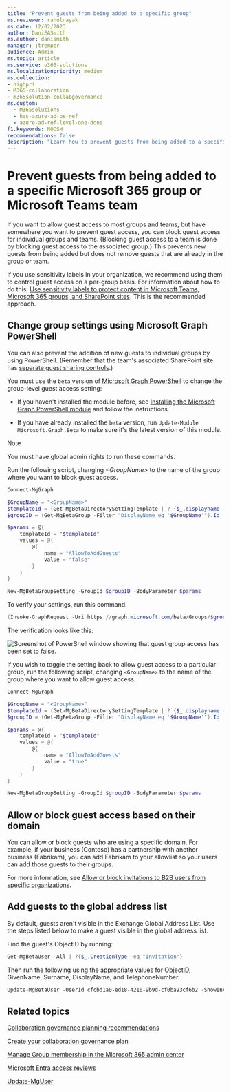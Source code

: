 ```yaml
---
title: "Prevent guests from being added to a specific group"
ms.reviewer: rahulnayak
ms.date: 12/02/2023
author: DaniEASmith
ms.author: danismith
manager: jtremper
audience: Admin
ms.topic: article
ms.service: o365-solutions
ms.localizationpriority: medium
ms.collection: 
- highpri
- M365-collaboration
- m365solution-collabgovernance
ms.custom:
  - M365solutions
  - has-azure-ad-ps-ref
  - azure-ad-ref-level-one-done
f1.keywords: NOCSH
recommendations: false
description: "Learn how to prevent guests from being added to a specific group"
---
```


# Prevent guests from being added to a specific Microsoft 365 group or Microsoft Teams team

If you want to allow guest access to most groups and teams, but have somewhere you want to prevent guest access, you can block guest access for individual groups and teams. (Blocking guest access to a team is done by blocking guest access to the associated group.) This prevents new guests from being added but does not remove guests that are already in the group or team.

If you use sensitivity labels in your organization, we recommend using them to control guest access on a per-group basis. For information about how to do this, [Use sensitivity labels to protect content in Microsoft Teams, Microsoft 365 groups, and SharePoint sites](../compliance/sensitivity-labels-teams-groups-sites.md). This is the recommended approach.

## Change group settings using Microsoft Graph PowerShell

You can also prevent the addition of new guests to individual groups by using PowerShell. (Remember that the team's associated SharePoint site has [separate guest sharing controls](/sharepoint/change-external-sharing-site).)

You must use the `beta` version of [Microsoft Graph PowerShell](/powershell/microsoftgraph/overview) to change the group-level guest access setting:

- If you haven't installed the module before, see [Installing the Microsoft Graph PowerShell module](/powershell/microsoftgraph/installation) and follow the instructions.

- If you have already installed the `beta` version, run `Update-Module Microsoft.Graph.Beta` to make sure it's the latest version of this module.

> [!NOTE]
> You must have global admin rights to run these commands. 

Run the following script, changing *\<GroupName\>* to the name of the group where you want to block guest access.

```PowerShell
Connect-MgGraph

$GroupName = "<GroupName>"
$templateId = (Get-MgBetaDirectorySettingTemplate | ? {$_.displayname -eq "group.unified.guest"}).Id
$groupID = (Get-MgBetaGroup -Filter "DisplayName eq '$GroupName'").Id

$params = @{
	templateId = "$templateId"
	values = @(
		@{
			name = "AllowToAddGuests"
			value = "false"
		}
	)
}

New-MgBetaGroupSetting -GroupId $groupID -BodyParameter $params

```

To verify your settings, run this command:

```PowerShell
(Invoke-GraphRequest -Uri https://graph.microsoft.com/beta/Groups/$groupId/settings -Method GET) | ConvertTo-Json | ConvertFrom-Json | fl Value
```

The verification looks like this:

![Screenshot of PowerShell window showing that guest group access has been set to false.](../media/09ebfb4f-859f-44c3-a29e-63a59fd6ef87.png)

If you wish to toggle the setting back to allow guest access to a particular group, run the following script, changing ```<GroupName>``` to the name of the group where you want to allow guest access.

```PowerShell
Connect-MgGraph

$GroupName = "<GroupName>"
$templateId = (Get-MgBetaDirectorySettingTemplate | ? {$_.displayname -eq "group.unified.guest"}).Id
$groupID = (Get-MgBetaGroup -Filter "DisplayName eq '$GroupName'").Id

$params = @{
	templateId = "$templateId"
	values = @(
		@{
			name = "AllowToAddGuests"
			value = "true"
		}
	)
}

New-MgBetaGroupSetting -GroupId $groupID -BodyParameter $params
```

## Allow or block guest access based on their domain

You can allow or block guests who are using a specific domain. For example, if your business (Contoso) has a partnership with another business (Fabrikam), you can add Fabrikam to your allowlist so your users can add those guests to their groups.

For more information, see [Allow or block invitations to B2B users from specific organizations](/azure/active-directory/b2b/allow-deny-list).

## Add guests to the global address list

By default, guests aren't visible in the Exchange Global Address List. Use the steps listed below to make a guest visible in the global address list.

Find the guest's ObjectID by running:

```PowerShell
Get-MgBetaUser -All | ?{$_.CreationType -eq "Invitation"}
```

Then run the following using the appropriate values for ObjectID, GivenName, Surname, DisplayName, and TelephoneNumber.

```PowerShell
Update-MgBetaUser -UserId cfcbd1a0-ed18-4210-9b9d-cf0ba93cf6b2 -ShowInAddressList -GivenName 'Megan' -Surname 'Bowen' -DisplayName 'Megan Bowen' -mobilePhone '555-555-5555'
```

## Related topics

[Collaboration governance planning recommendations](collaboration-governance-overview.md#collaboration-governance-planning-recommendations)

[Create your collaboration governance plan](collaboration-governance-first.md)

[Manage Group membership in the Microsoft 365 admin center](../admin/create-groups/add-or-remove-members-from-groups.md)
  
[Microsoft Entra access reviews](/azure/active-directory/active-directory-azure-ad-controls-perform-access-review)

[Update-MgUser](/powershell/module/microsoft.graph.users/update-mguser)
